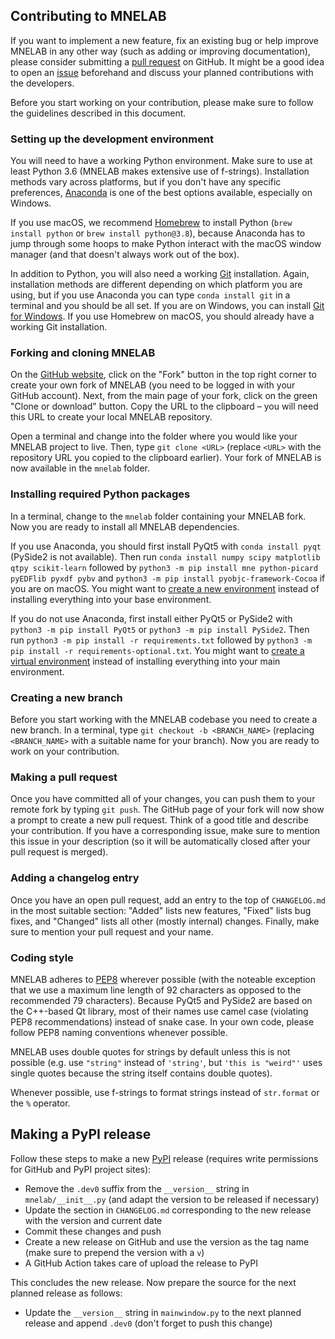 ## Contributing to MNELAB
If you want to implement a new feature, fix an existing bug or help improve MNELAB in any other way (such as adding or improving documentation), please consider submitting a [pull request](https://github.com/cbrnr/mnelab/pulls) on GitHub. It might be a good idea to open an [issue](https://github.com/cbrnr/mnelab/issues) beforehand and discuss your planned contributions with the developers.

Before you start working on your contribution, please make sure to follow the guidelines described in this document.


### Setting up the development environment
You will need to have a working Python environment. Make sure to use at least Python 3.6 (MNELAB makes extensive use of f-strings). Installation methods vary across platforms, but if you don't have any specific preferences, [Anaconda](https://www.anaconda.com/) is one of the best options available, especially on Windows.

If you use macOS, we recommend [Homebrew](https://brew.sh/) to install Python (`brew install python` or `brew install python@3.8`), because Anaconda has to jump through some hoops to make Python interact with the macOS window manager (and that doesn't always work out of the box).

In addition to Python, you will also need a working [Git](https://git-scm.com/) installation. Again, installation methods are different depending on which platform you are using, but if you use Anaconda you can type `conda install git` in a terminal and you should be all set. If you are on Windows, you can install [Git for Windows](https://gitforwindows.org/). If you use Homebrew on macOS, you should already have a working Git installation.

### Forking and cloning MNELAB
On the [GitHub website](https://github.com/cbrnr/mnelab), click on the "Fork" button in the top right corner to create your own fork of MNELAB (you need to be logged in with your GitHub account). Next, from the main page of your fork, click on the green "Clone or download" button. Copy the URL to the clipboard &ndash; you will need this URL to create your local MNELAB repository.

Open a terminal and change into the folder where you would like your MNELAB project to live. Then, type `git clone <URL>` (replace `<URL>` with the repository URL you copied to the clipboard earlier). Your fork of MNELAB is now available in the `mnelab` folder.

### Installing required Python packages
In a terminal, change to the `mnelab` folder containing your MNELAB fork. Now you are ready to install all MNELAB dependencies.

If you use Anaconda, you should first install PyQt5 with `conda install pyqt` (PySide2 is not available). Then run `conda install numpy scipy matplotlib qtpy scikit-learn` followed by `python3 -m pip install mne python-picard pyEDFlib pyxdf pybv` and `python3 -m pip install pyobjc-framework-Cocoa` if you are on macOS. You might want to [create a new environment](https://docs.conda.io/projects/conda/en/latest/user-guide/tasks/manage-environments.html#creating-an-environment-with-commands) instead of installing everything into your base environment.

If you do not use Anaconda, first install either PyQt5 or PySide2 with `python3 -m pip install PyQt5` or `python3 -m pip install PySide2`. Then run `python3 -m pip install -r requirements.txt` followed by `python3 -m pip install -r requirements-optional.txt`. You might want to [create a virtual environment](https://docs.python.org/3/library/venv.html#creating-virtual-environments) instead of installing everything into your main environment.

### Creating a new branch
Before you start working with the MNELAB codebase you need to create a new branch. In a terminal, type `git checkout -b <BRANCH_NAME>` (replacing `<BRANCH_NAME>` with a suitable name for your branch). Now you are ready to work on your contribution.

### Making a pull request
Once you have committed all of your changes, you can push them to your remote fork by typing `git push`. The GitHub page of your fork will now show a prompt to create a new pull request. Think of a good title and describe your contribution. If you have a corresponding issue, make sure to mention this issue in your description (so it will be automatically closed after your pull request is merged).

### Adding a changelog entry
Once you have an open pull request, add an entry to the top of `CHANGELOG.md` in the most suitable section: "Added" lists new features, "Fixed" lists bug fixes, and "Changed" lists all other (mostly internal) changes. Finally, make sure to mention your pull request and your name.

### Coding style
MNELAB adheres to [PEP8](https://www.python.org/dev/peps/pep-0008/) wherever possible (with the noteable exception that we use a maximum line length of 92 characters as opposed to the recommended 79 characters). Because PyQt5 and PySide2 are based on the C++-based Qt library, most of their names use camel case (violating PEP8 recommendations) instead of snake case. In your own code, please follow PEP8 naming conventions whenever possible.

MNELAB uses double quotes for strings by default unless this is not possible (e.g. use `"string"` instead of `'string'`, but `'this is "weird"'` uses single quotes because the string itself contains double quotes).

Whenever possible, use f-strings to format strings instead of `str.format` or the `%` operator.

## Making a PyPI release
Follow these steps to make a new [PyPI](https://pypi.org/project/mnelab/) release (requires write permissions for GitHub and PyPI project sites):

- Remove the `.dev0` suffix from the `__version__` string in `mnelab/__init__.py` (and adapt the version to be released if necessary)
- Update the section in `CHANGELOG.md` corresponding to the new release with the version and current date
- Commit these changes and push
- Create a new release on GitHub and use the version as the tag name (make sure to prepend the version with a `v`)
- A GitHub Action takes care of upload the release to PyPI

This concludes the new release. Now prepare the source for the next planned release as follows:

- Update the `__version__` string in `mainwindow.py` to the next planned release and append `.dev0` (don't forget to push this change)
